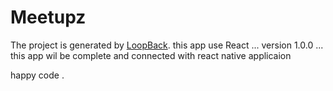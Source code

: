 # Meetupz 

The project is generated by [LoopBack](http://loopback.io).
this app use React ... 
version 1.0.0 ...
this app wil be complete and connected with react native applicaion 

happy code . 
